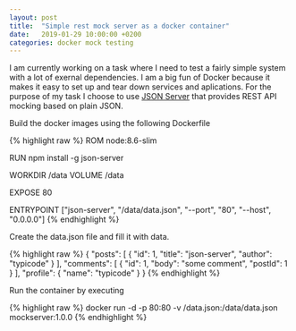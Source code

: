 ```yaml
---
layout: post
title:  "Simple rest mock server as a docker container"
date:   2019-01-29 10:00:00 +0200
categories: docker mock testing
---
```

I am currently working on a task where I need to test a fairly simple system with a lot of exernal dependencies. I am a big fun of Docker because it makes it easy to set up and tear down services and aplications.
For the purpose of my task I choose to use [JSON Server](https://github.com/typicode/json-server) that provides REST API mocking based on plain JSON.

 
Build the docker images using the following Dockerfile

{% highlight raw %}
ROM node:8.6-slim

RUN npm install -g json-server

WORKDIR /data
VOLUME /data

EXPOSE 80

ENTRYPOINT ["json-server", "/data/data.json", "--port", "80", "--host", "0.0.0.0"]
{% endhighlight %}


Create the data.json file and fill it with data.

{% highlight raw %}
{
  "posts": [
    { "id": 1, "title": "json-server", "author": "typicode" }
  ],
  "comments": [
    { "id": 1, "body": "some comment", "postId": 1 }
  ],
  "profile": { "name": "typicode" }
}
{% endhighlight %}


Run the container by executing

{% highlight raw %}
docker run -d -p 80:80 -v /data.json:/data/data.json mockserver:1.0.0
{% endhighlight %}

